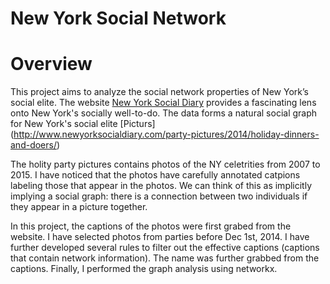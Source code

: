 # New York Social Network
# Overview

This project aims to analyze the social network properties of New York’s social elite. The website [New York Social Diary](http://www.newyorksocialdiary.com/) provides a fascinating lens onto New York's socially well-to-do.  The data forms a natural
social graph for New York's social elite [Picturs] (http://www.newyorksocialdiary.com/party-pictures/2014/holiday-dinners-and-doers/)

The holity party pictures contains photos of the NY celetrities from 2007 to 2015. I have noticed that the photos have carefully annotated catpions labeling those that appear in the photos.  We can think of this as implicitly implying a social graph: there is a connection between two individuals if they appear in a picture together.

In this project, the captions of the photos were first grabed from the website. I have selected photos from parties before Dec 1st, 2014. I have further developed several rules to filter out the effective captions (captions that contain network information). The name was further grabbed from the captions. Finally, I performed the graph analysis using networkx.


